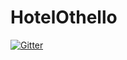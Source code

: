 # HotelOthello

[![Gitter](https://badges.gitter.im/HotelOthello/Lobby.svg)](https://gitter.im/HotelOthello/Lobby?utm_source=badge&utm_medium=badge&utm_campaign=pr-badge&utm_content=badge)